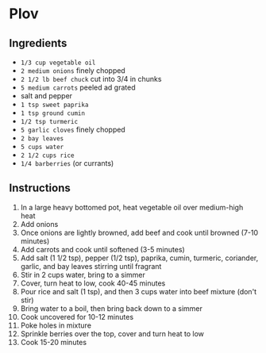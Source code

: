 # Plov

## Ingredients

- `1/3 cup vegetable oil`
- `2 medium onions` finely chopped
- `2 1/2 lb beef chuck` cut into 3/4 in chunks
- `5 medium carrots` peeled ad grated
- salt and pepper
- `1 tsp sweet paprika`
- `1 tsp ground cumin`
- `1/2 tsp turmeric`
- `5 garlic cloves` finely chopped
- `2 bay leaves`
- `5 cups water`
- `2 1/2 cups rice`
- `1/4 barberries` (or currants)

## Instructions

1. In a large heavy bottomed pot, heat vegetable oil over medium-high heat
1. Add onions
1. Once onions are lightly browned, add beef and cook until browned (7-10 minutes)
1. Add carrots and cook until softened (3-5 minutes)
1. Add salt (1 1/2 tsp), pepper (1/2 tsp), paprika, cumin, turmeric, coriander, garlic, and bay leaves stirring until fragrant
1. Stir in 2 cups water, bring to a simmer
1. Cover, turn heat to low, cook 40-45 minutes
1. Pour rice and salt (1 tsp), and then 3 cups water into beef mixture (don't stir)
1. Bring water to a boil, then bring back down to a simmer
1. Cook uncovered for 10-12 minutes
1. Poke holes in mixture
1. Sprinkle berries over the top, cover and turn heat to low
1. Cook 15-20 minutes
